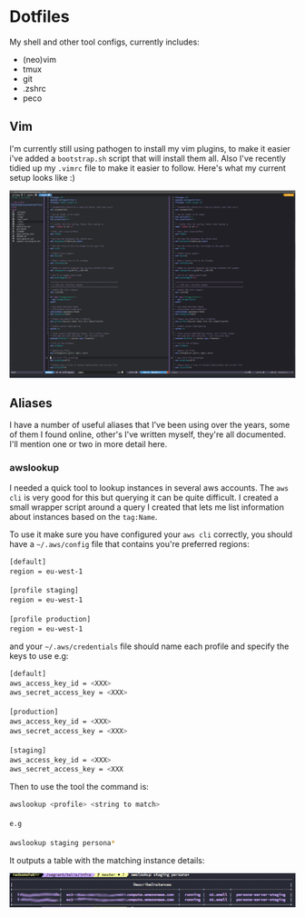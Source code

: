 Dotfiles
============

My shell and other tool configs, currently includes:

* (neo)vim
* tmux
* git
* .zshrc
* peco



## Vim

I'm currently still using pathogen to install my vim plugins, to make it easier i've added a `bootstrap.sh` script that will install them all. Also I've recently tidied up my `.vimrc` file to make it easier to follow. Here's what my current setup looks like :)

![My Vim Setup](https://raw.githubusercontent.com/kiyanwang/dotfiles/master/vim_setup.png)


## Aliases

I have a number of useful aliases that I've been using over the years, some of them I found online, other's I've written myself, they're all documented. I'll mention one or two in more detail here.

### awslookup

I needed a quick tool to lookup instances in several aws accounts. The `aws cli` is very good for this but querying it can be quite difficult. I created a small wrapper script around a query I created that lets me list information about instances based on the `tag:Name`.

To use it make sure you have configured your `aws cli` correctly, you should
have a `~/.aws/config` file that contains you're preferred regions:

```bash
[default]
region = eu-west-1

[profile staging]
region = eu-west-1

[profile production]
region = eu-west-1
```

and your `~/.aws/credentials` file should name each profile and specify the keys to use e.g:

```bash
[default]
aws_access_key_id = <XXX>
aws_secret_access_key = <XXX>

[production]
aws_access_key_id = <XXX>
aws_secret_access_key = <XXX>

[staging]
aws_access_key_id = <XXX>
aws_secret_access_key = <XXX
```

Then to use the tool the command is:

```bash
awslookup <profile> <string to match>

e.g

awslookup staging persona*
```

It outputs a table with the matching instance details:


![awslookup](https://raw.githubusercontent.com/kiyanwang/dotfiles/master/awslookup.png)
